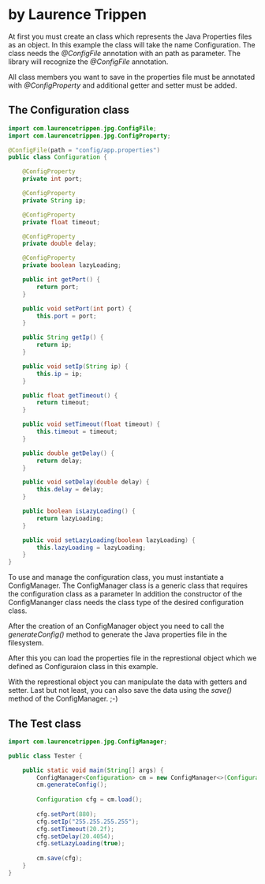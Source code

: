 # by Laurence Trippen

At first you must create an class which represents the 
Java Properties files as an object. In this example the class will take the name Configuration.
The class needs the *@ConfigFile* annotation with an path as parameter.
The library will recognize the *@ConfigFile* annotation.

All class members you want to save in the properties file must be annotated
with *@ConfigProperty* and additional getter and setter must be added.

## The Configuration class

```java
import com.laurencetrippen.jpg.ConfigFile;
import com.laurencetrippen.jpg.ConfigProperty;

@ConfigFile(path = "config/app.properties")
public class Configuration {

	@ConfigProperty
	private int port;

	@ConfigProperty
	private String ip;

	@ConfigProperty
	private float timeout;

	@ConfigProperty
	private double delay;

	@ConfigProperty
	private boolean lazyLoading;

	public int getPort() {
		return port;
	}

	public void setPort(int port) {
		this.port = port;
	}

	public String getIp() {
		return ip;
	}

	public void setIp(String ip) {
		this.ip = ip;
	}

	public float getTimeout() {
		return timeout;
	}

	public void setTimeout(float timeout) {
		this.timeout = timeout;
	}

	public double getDelay() {
		return delay;
	}

	public void setDelay(double delay) {
		this.delay = delay;
	}

	public boolean isLazyLoading() {
		return lazyLoading;
	}

	public void setLazyLoading(boolean lazyLoading) {
		this.lazyLoading = lazyLoading;
	}
}
```

To use and manage the configuration class, you must instantiate a ConfigManager.
The ConfigManager class is a generic class that requires the configuration class as a parameter
In addition the constructor of the ConfigMananger class needs the class type 
of the desired configuration class.

After the creation of an ConfigManager object you need to call the
*generateConfig()* method to generate the Java properties file in
the filesystem.

After this you can load the properties file in the represtional object
which we defined as Configuraion class in this example.

With the represtional object you can manipulate the data with getters and setter. 
Last but not least, you can also save the data using the *save()* method
of the ConfigManager. ;-)

## The Test class
```java
import com.laurencetrippen.jpg.ConfigManager;

public class Tester {

	public static void main(String[] args) {
		ConfigManager<Configuration> cm = new ConfigManager<>(Configuration.class);
		cm.generateConfig();
		
		Configuration cfg = cm.load();
		
		cfg.setPort(880);
		cfg.setIp("255.255.255.255");
		cfg.setTimeout(20.2f);
		cfg.setDelay(20.4054);
		cfg.setLazyLoading(true);
		
		cm.save(cfg);
	}
}
```
